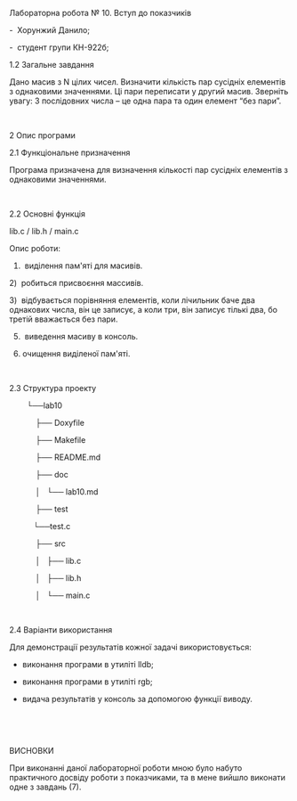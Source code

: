 Лабораторна робота № 10. Вступ до показчиків 



-  Хорунжий Данило; 

-  студент групи КН-922б; 



1.2 Загальне завдання 





Дано масив з N цілих чисел. Визначити кількість пар сусідніх елементів з однаковими значеннями. Ці пари переписати у другий масив. Зверніть увагу: 3 послідовних числа – це одна пара та один елемент “без пари”.

 

2 Опис програми



2.1 Функціональне призначення 



Програма призначена для визначення кількості пар сусідніх елементів з однаковими значеннями.  

   

2.2 Основні функція         



lib.c / lib.h / main.c



Опис роботи:  

1)  виділення пам'яті для масивів.

2)  робиться присвоєння массивів.

3)  відбувається порівняння елементів, коли лічильник баче два однакових числа, він це записує, а коли три, він записує тількі два, бо третій вважається без пари.

5)  виведення масиву в консоль.

6)  очищення виділеної пам'яті.

 

2.3 Структура проекту 



        └──lab10  

            ├── Doxyfile 

            ├── Makefile 

            ├── README.md 

            ├── doc  

            │   └── lab10.md 

            ├── test

           └──test.c            

            ├── src 

            │   ├── lib.c 

            │   ├── lib.h 

            │   └── main.c 



 

 

2.4 Варіанти використання

Для демонстрації результатів кожної задачі використовується:

- виконання програми в утиліті lldb;

- виконання програми в утиліті rgb;

- видача результатів у консоль за допомогою функції виводу.

 

 

ВИСНОВКИ 

При виконанні даної лабораторної роботи мною було набуто практичного досвіду роботи з показчиками, та в мене вийшло виконати одне з завдань (7).